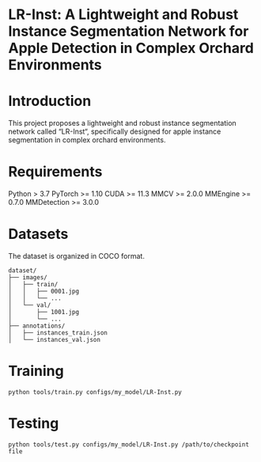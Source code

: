 # LR-Inst: A Lightweight and Robust Instance Segmentation Network for Apple Detection in Complex Orchard Environments

# Introduction
This project proposes a lightweight and robust instance segmentation network called “LR-Inst“, specifically designed for apple instance segmentation in complex orchard environments.

# Requirements
Python > 3.7
PyTorch >= 1.10
CUDA >= 11.3
MMCV >= 2.0.0
MMEngine >= 0.7.0
MMDetection >= 3.0.0

# Datasets
The dataset is organized in COCO format.

```
dataset/
├── images/                  
│   ├── train/
│   │   ├── 0001.jpg
│   │   └── ...
│   └── val/
│       ├── 1001.jpg
│       └── ...
├── annotations/            
│   ├── instances_train.json
│   └── instances_val.json
```


# Training

`python tools/train.py configs/my_model/LR-Inst.py`

# Testing
`python tools/test.py configs/my_model/LR-Inst.py /path/to/checkpoint file`

